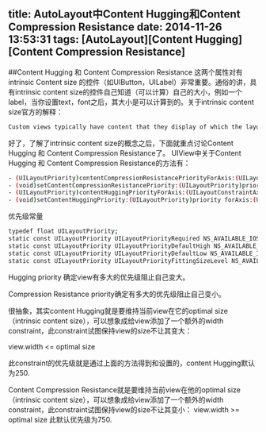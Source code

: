 title: AutoLayout中Content Hugging和Content Compression Resistance
date: 2014-11-26 13:53:31
tags: [AutoLayout][Content Hugging][Content Compression Resistance]
---
##Content Hugging 和 Content Compression Resistance
这两个属性对有intrinsic Content size 的控件（如UIButton，UILabel）非常重要。通俗的讲，具有intrinsic content size的控件自己知道（可以计算）自己的大小，例如一个label，当你设置text，font之后，其大小是可以计算到的。关于intrinsic content size官方的解释：
``` bash
Custom views typically have content that they display of which the layout system is unaware. Overriding this method allows a custom view to communicate to the layout system what size it would like to be based on its content. This intrinsic size must be independent of the content frame, because there’s no way to dynamically communicate a changed width to the layout system based on a changed height, for example.
```
好了，了解了intrinsic content size的概念之后，下面就重点讨论Content Hugging 和 Content Compression Resistance了。
UIView中关于Content Hugging 和 Content Compression Resistance的方法有：
``` bash
- (UILayoutPriority)contentCompressionResistancePriorityForAxis:(UILayoutConstraintAxis)axis
- (void)setContentCompressionResistancePriority:(UILayoutPriority)priority forAxis:(UILayoutConstraintAxis)axis
- (UILayoutPriority)contentHuggingPriorityForAxis:(UILayoutConstraintAxis)axis
- (void)setContentHuggingPriority:(UILayoutPriority)priority forAxis:(UILayoutConstraintAxis)axis
```
优先级常量
``` bash
typedef float UILayoutPriority;
static const UILayoutPriority UILayoutPriorityRequired NS_AVAILABLE_IOS(6_0) = 1000; // A required constraint.  Do not exceed this.
static const UILayoutPriority UILayoutPriorityDefaultHigh NS_AVAILABLE_IOS(6_0) = 750; // This is the priority level with which a button resists compressing its content.
static const UILayoutPriority UILayoutPriorityDefaultLow NS_AVAILABLE_IOS(6_0) = 250; // This is the priority level at which a button hugs its contents horizontally.
static const UILayoutPriority UILayoutPriorityFittingSizeLevel NS_AVAILABLE_IOS(6_0) = 50; // When you send -[UIView systemLayoutSizeFittingSize:], the size fitting most closely to the target size (the argument) is computed.  UILayoutPriorityFittingSizeLevel is the priority level with which the view wants to conform to the target size in that computation.  It's quite low.  It is generally not appropriate to make a constraint at exactly this priority.  You want to be higher or lower.
```
Hugging priority 确定view有多大的优先级阻止自己变大。

Compression Resistance priority确定有多大的优先级阻止自己变小。

很抽象，其实content Hugging就是要维持当前view在它的optimal size（intrinsic content size），可以想象成给view添加了一个额外的width constraint，此constraint试图保持view的size不让其变大：

view.width <= optimal size

此constraint的优先级就是通过上面的方法得到和设置的，content Hugging默认为250.

Content Compression Resistance就是要维持当前view在他的optimal size（intrinsic content size），可以想象成给view添加了一个额外的width constraint，此constraint试图保持view的size不让其变小：
view.width >= optimal size
此默认优先级为750.